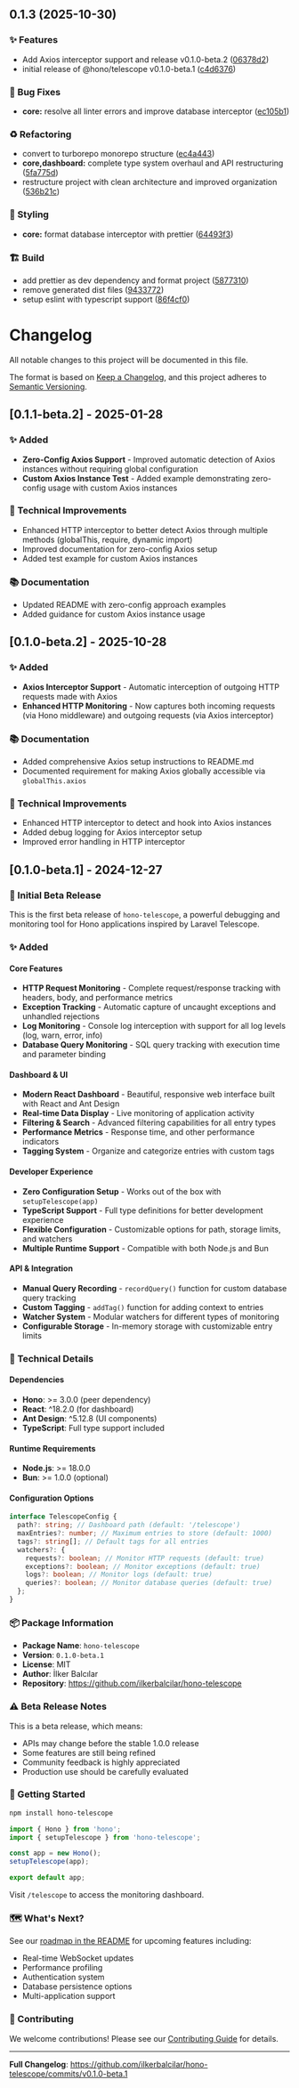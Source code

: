 

## 0.1.3 (2025-10-30)


### ✨ Features

* Add Axios interceptor support and release v0.1.0-beta.2 ([06378d2](https://github.com/jubstaaa/hono-telescope/commit/06378d245a9c9c378d3ab085c65e930c402cb53e))
* initial release of @hono/telescope v0.1.0-beta.1 ([c4d6376](https://github.com/jubstaaa/hono-telescope/commit/c4d6376f22331bff43e2e6d2da23c70b0bceae98))


### 🐛 Bug Fixes

* **core:** resolve all linter errors and improve database interceptor ([ec105b1](https://github.com/jubstaaa/hono-telescope/commit/ec105b1bbe1c68ee2f4632fe66619680d83b5e86))


### ♻️ Refactoring

* convert to turborepo monorepo structure ([ec4a443](https://github.com/jubstaaa/hono-telescope/commit/ec4a4436286bee36c4af13e714afb3a3910722dd))
* **core,dashboard:** complete type system overhaul and API restructuring ([5fa775d](https://github.com/jubstaaa/hono-telescope/commit/5fa775d89a95f74ba78eb803ae3180a3c2497199))
* restructure project with clean architecture and improved organization ([536b21c](https://github.com/jubstaaa/hono-telescope/commit/536b21cee4ad5a8974be141dff2648ea481ca563))


### 💎 Styling

* **core:** format database interceptor with prettier ([64493f3](https://github.com/jubstaaa/hono-telescope/commit/64493f38b03ddb57b2a5124e50a5cce05238e684))


### 🏗️ Build

* add prettier as dev dependency and format project ([5877310](https://github.com/jubstaaa/hono-telescope/commit/58773104ed5fe8bceefbc3964eba42f103e3f615))
* remove generated dist files ([9433772](https://github.com/jubstaaa/hono-telescope/commit/943377235a2ab714a549e39e890a4256fe64fa93))
* setup eslint with typescript support ([86f4cf0](https://github.com/jubstaaa/hono-telescope/commit/86f4cf075b71552379bc8b16e6cd69bc12f93e69))

# Changelog

All notable changes to this project will be documented in this file.

The format is based on [Keep a Changelog](https://keepachangelog.com/en/1.0.0/),
and this project adheres to [Semantic Versioning](https://semver.org/spec/v2.0.0.html).

## [0.1.1-beta.2] - 2025-01-28

### ✨ Added

- **Zero-Config Axios Support** - Improved automatic detection of Axios instances without requiring global configuration
- **Custom Axios Instance Test** - Added example demonstrating zero-config usage with custom Axios instances

### 🔧 Technical Improvements

- Enhanced HTTP interceptor to better detect Axios through multiple methods (globalThis, require, dynamic import)
- Improved documentation for zero-config Axios setup
- Added test example for custom Axios instances

### 📚 Documentation

- Updated README with zero-config approach examples
- Added guidance for custom Axios instance usage

## [0.1.0-beta.2] - 2025-10-28

### ✨ Added

- **Axios Interceptor Support** - Automatic interception of outgoing HTTP requests made with Axios
- **Enhanced HTTP Monitoring** - Now captures both incoming requests (via Hono middleware) and outgoing requests (via Axios interceptor)

### 📚 Documentation

- Added comprehensive Axios setup instructions to README.md
- Documented requirement for making Axios globally accessible via `globalThis.axios`

### 🔧 Technical Improvements

- Enhanced HTTP interceptor to detect and hook into Axios instances
- Added debug logging for Axios interceptor setup
- Improved error handling in HTTP interceptor

## [0.1.0-beta.1] - 2024-12-27

### 🎉 Initial Beta Release

This is the first beta release of `hono-telescope`, a powerful debugging and monitoring tool for Hono applications inspired by Laravel Telescope.

### ✨ Added

#### Core Features

- **HTTP Request Monitoring** - Complete request/response tracking with headers, body, and performance metrics
- **Exception Tracking** - Automatic capture of uncaught exceptions and unhandled rejections
- **Log Monitoring** - Console log interception with support for all log levels (log, warn, error, info)
- **Database Query Monitoring** - SQL query tracking with execution time and parameter binding

#### Dashboard & UI

- **Modern React Dashboard** - Beautiful, responsive web interface built with React and Ant Design
- **Real-time Data Display** - Live monitoring of application activity
- **Filtering & Search** - Advanced filtering capabilities for all entry types
- **Performance Metrics** - Response time, and other performance indicators
- **Tagging System** - Organize and categorize entries with custom tags

#### Developer Experience

- **Zero Configuration Setup** - Works out of the box with `setupTelescope(app)`
- **TypeScript Support** - Full type definitions for better development experience
- **Flexible Configuration** - Customizable options for path, storage limits, and watchers
- **Multiple Runtime Support** - Compatible with both Node.js and Bun

#### API & Integration

- **Manual Query Recording** - `recordQuery()` function for custom database query tracking
- **Custom Tagging** - `addTag()` function for adding context to entries
- **Watcher System** - Modular watchers for different types of monitoring
- **Configurable Storage** - In-memory storage with customizable entry limits

### 🔧 Technical Details

#### Dependencies

- **Hono**: >= 3.0.0 (peer dependency)
- **React**: ^18.2.0 (for dashboard)
- **Ant Design**: ^5.12.8 (UI components)
- **TypeScript**: Full type support included

#### Runtime Requirements

- **Node.js**: >= 18.0.0
- **Bun**: >= 1.0.0 (optional)

#### Configuration Options

```typescript
interface TelescopeConfig {
  path?: string; // Dashboard path (default: '/telescope')
  maxEntries?: number; // Maximum entries to store (default: 1000)
  tags?: string[]; // Default tags for all entries
  watchers?: {
    requests?: boolean; // Monitor HTTP requests (default: true)
    exceptions?: boolean; // Monitor exceptions (default: true)
    logs?: boolean; // Monitor logs (default: true)
    queries?: boolean; // Monitor database queries (default: true)
  };
}
```

### 📦 Package Information

- **Package Name**: `hono-telescope`
- **Version**: `0.1.0-beta.1`
- **License**: MIT
- **Author**: İlker Balcılar
- **Repository**: https://github.com/ilkerbalcilar/hono-telescope

### ⚠️ Beta Release Notes

This is a beta release, which means:

- APIs may change before the stable 1.0.0 release
- Some features are still being refined
- Community feedback is highly appreciated
- Production use should be carefully evaluated

### 🚀 Getting Started

```bash
npm install hono-telescope
```

```typescript
import { Hono } from 'hono';
import { setupTelescope } from 'hono-telescope';

const app = new Hono();
setupTelescope(app);

export default app;
```

Visit `/telescope` to access the monitoring dashboard.

### 🗺️ What's Next?

See our [roadmap in the README](README.md#-roadmap) for upcoming features including:

- Real-time WebSocket updates
- Performance profiling
- Authentication system
- Database persistence options
- Multi-application support

### 🤝 Contributing

We welcome contributions! Please see our [Contributing Guide](README.md#-contributing) for details.

---

**Full Changelog**: https://github.com/ilkerbalcilar/hono-telescope/commits/v0.1.0-beta.1
